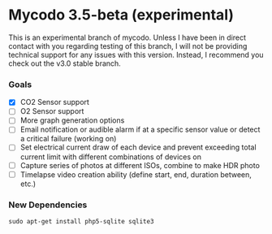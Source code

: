 # Mycodo 3.5-beta (experimental)

This is an experimental branch of mycodo. Unless I have been in direct contact with you regarding testing of this branch, I will not be providing technical support for any issues with this version. Instead, I recommend you check out the v3.0 stable branch.

### Goals

- [X] CO2 Sensor support
- [ ] O2 Sensor support
- [ ] More graph generation options
- [ ] Email notification or audible alarm if at a specific sensor value or detect a critical failure (working on)
- [ ] Set electrical current draw of each device and prevent exceeding total current limit with different combinations of devices on
- [ ] Capture series of photos at different ISOs, combine to make HDR photo
- [ ] Timelapse video creation ability (define start, end, duration between, etc.)

### New Dependencies

`sudo apt-get install php5-sqlite sqlite3`